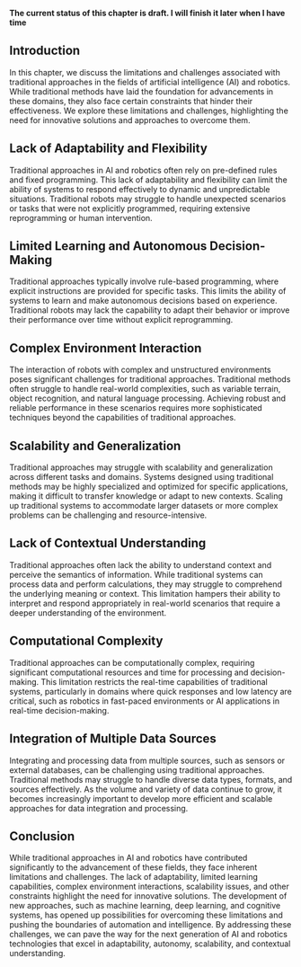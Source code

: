 **The current status of this chapter is draft. I will finish it later when I have time**

Introduction
------------

In this chapter, we discuss the limitations and challenges associated with traditional approaches in the fields of artificial intelligence (AI) and robotics. While traditional methods have laid the foundation for advancements in these domains, they also face certain constraints that hinder their effectiveness. We explore these limitations and challenges, highlighting the need for innovative solutions and approaches to overcome them.

Lack of Adaptability and Flexibility
------------------------------------

Traditional approaches in AI and robotics often rely on pre-defined rules and fixed programming. This lack of adaptability and flexibility can limit the ability of systems to respond effectively to dynamic and unpredictable situations. Traditional robots may struggle to handle unexpected scenarios or tasks that were not explicitly programmed, requiring extensive reprogramming or human intervention.

Limited Learning and Autonomous Decision-Making
-----------------------------------------------

Traditional approaches typically involve rule-based programming, where explicit instructions are provided for specific tasks. This limits the ability of systems to learn and make autonomous decisions based on experience. Traditional robots may lack the capability to adapt their behavior or improve their performance over time without explicit reprogramming.

Complex Environment Interaction
-------------------------------

The interaction of robots with complex and unstructured environments poses significant challenges for traditional approaches. Traditional methods often struggle to handle real-world complexities, such as variable terrain, object recognition, and natural language processing. Achieving robust and reliable performance in these scenarios requires more sophisticated techniques beyond the capabilities of traditional approaches.

Scalability and Generalization
------------------------------

Traditional approaches may struggle with scalability and generalization across different tasks and domains. Systems designed using traditional methods may be highly specialized and optimized for specific applications, making it difficult to transfer knowledge or adapt to new contexts. Scaling up traditional systems to accommodate larger datasets or more complex problems can be challenging and resource-intensive.

Lack of Contextual Understanding
--------------------------------

Traditional approaches often lack the ability to understand context and perceive the semantics of information. While traditional systems can process data and perform calculations, they may struggle to comprehend the underlying meaning or context. This limitation hampers their ability to interpret and respond appropriately in real-world scenarios that require a deeper understanding of the environment.

Computational Complexity
------------------------

Traditional approaches can be computationally complex, requiring significant computational resources and time for processing and decision-making. This limitation restricts the real-time capabilities of traditional systems, particularly in domains where quick responses and low latency are critical, such as robotics in fast-paced environments or AI applications in real-time decision-making.

Integration of Multiple Data Sources
------------------------------------

Integrating and processing data from multiple sources, such as sensors or external databases, can be challenging using traditional approaches. Traditional methods may struggle to handle diverse data types, formats, and sources effectively. As the volume and variety of data continue to grow, it becomes increasingly important to develop more efficient and scalable approaches for data integration and processing.

Conclusion
----------

While traditional approaches in AI and robotics have contributed significantly to the advancement of these fields, they face inherent limitations and challenges. The lack of adaptability, limited learning capabilities, complex environment interactions, scalability issues, and other constraints highlight the need for innovative solutions. The development of new approaches, such as machine learning, deep learning, and cognitive systems, has opened up possibilities for overcoming these limitations and pushing the boundaries of automation and intelligence. By addressing these challenges, we can pave the way for the next generation of AI and robotics technologies that excel in adaptability, autonomy, scalability, and contextual understanding.
